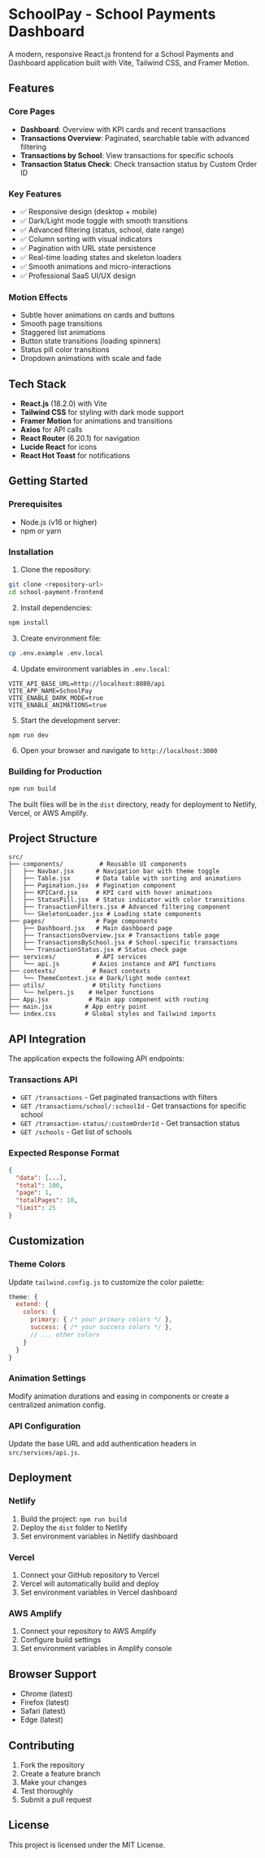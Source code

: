 # SchoolPay - School Payments Dashboard

A modern, responsive React.js frontend for a School Payments and Dashboard application built with Vite, Tailwind CSS, and Framer Motion.

## Features

### Core Pages
- **Dashboard**: Overview with KPI cards and recent transactions
- **Transactions Overview**: Paginated, searchable table with advanced filtering
- **Transactions by School**: View transactions for specific schools
- **Transaction Status Check**: Check transaction status by Custom Order ID

### Key Features
- ✅ Responsive design (desktop + mobile)
- ✅ Dark/Light mode toggle with smooth transitions
- ✅ Advanced filtering (status, school, date range)
- ✅ Column sorting with visual indicators
- ✅ Pagination with URL state persistence
- ✅ Real-time loading states and skeleton loaders
- ✅ Smooth animations and micro-interactions
- ✅ Professional SaaS UI/UX design

### Motion Effects
- Subtle hover animations on cards and buttons
- Smooth page transitions
- Staggered list animations
- Button state transitions (loading spinners)
- Status pill color transitions
- Dropdown animations with scale and fade

## Tech Stack

- **React.js** (18.2.0) with Vite
- **Tailwind CSS** for styling with dark mode support
- **Framer Motion** for animations and transitions
- **Axios** for API calls
- **React Router** (6.20.1) for navigation
- **Lucide React** for icons
- **React Hot Toast** for notifications

## Getting Started

### Prerequisites
- Node.js (v16 or higher)
- npm or yarn

### Installation

1. Clone the repository:
```bash
git clone <repository-url>
cd school-payment-frontend
```

2. Install dependencies:
```bash
npm install
```

3. Create environment file:
```bash
cp .env.example .env.local
```

4. Update environment variables in `.env.local`:
```env
VITE_API_BASE_URL=http://localhost:8080/api
VITE_APP_NAME=SchoolPay
VITE_ENABLE_DARK_MODE=true
VITE_ENABLE_ANIMATIONS=true
```

5. Start the development server:
```bash
npm run dev
```

6. Open your browser and navigate to `http://localhost:3000`

### Building for Production

```bash
npm run build
```

The built files will be in the `dist` directory, ready for deployment to Netlify, Vercel, or AWS Amplify.

## Project Structure

```
src/
├── components/          # Reusable UI components
│   ├── Navbar.jsx      # Navigation bar with theme toggle
│   ├── Table.jsx       # Data table with sorting and animations
│   ├── Pagination.jsx  # Pagination component
│   ├── KPICard.jsx     # KPI card with hover animations
│   ├── StatusPill.jsx  # Status indicator with color transitions
│   ├── TransactionFilters.jsx # Advanced filtering component
│   └── SkeletonLoader.jsx # Loading state components
├── pages/              # Page components
│   ├── Dashboard.jsx   # Main dashboard page
│   ├── TransactionsOverview.jsx # Transactions table page
│   ├── TransactionsBySchool.jsx # School-specific transactions
│   └── TransactionStatus.jsx # Status check page
├── services/           # API services
│   └── api.js         # Axios instance and API functions
├── contexts/          # React contexts
│   └── ThemeContext.jsx # Dark/light mode context
├── utils/             # Utility functions
│   └── helpers.js    # Helper functions
├── App.jsx           # Main app component with routing
├── main.jsx         # App entry point
└── index.css        # Global styles and Tailwind imports
```

## API Integration

The application expects the following API endpoints:

### Transactions API
- `GET /transactions` - Get paginated transactions with filters
- `GET /transactions/school/:schoolId` - Get transactions for specific school
- `GET /transaction-status/:customOrderId` - Get transaction status
- `GET /schools` - Get list of schools

### Expected Response Format

```json
{
  "data": [...],
  "total": 100,
  "page": 1,
  "totalPages": 10,
  "limit": 25
}
```

## Customization

### Theme Colors
Update `tailwind.config.js` to customize the color palette:

```javascript
theme: {
  extend: {
    colors: {
      primary: { /* your primary colors */ },
      success: { /* your success colors */ },
      // ... other colors
    }
  }
}
```

### Animation Settings
Modify animation durations and easing in components or create a centralized animation config.

### API Configuration
Update the base URL and add authentication headers in `src/services/api.js`.

## Deployment

### Netlify
1. Build the project: `npm run build`
2. Deploy the `dist` folder to Netlify
3. Set environment variables in Netlify dashboard

### Vercel
1. Connect your GitHub repository to Vercel
2. Vercel will automatically build and deploy
3. Set environment variables in Vercel dashboard

### AWS Amplify
1. Connect your repository to AWS Amplify
2. Configure build settings
3. Set environment variables in Amplify console

## Browser Support

- Chrome (latest)
- Firefox (latest)
- Safari (latest)
- Edge (latest)

## Contributing

1. Fork the repository
2. Create a feature branch
3. Make your changes
4. Test thoroughly
5. Submit a pull request

## License

This project is licensed under the MIT License.



